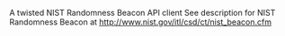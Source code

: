 A twisted NIST Randomness Beacon API client
See description for NIST Randomness Beacon at http://www.nist.gov/itl/csd/ct/nist_beacon.cfm
